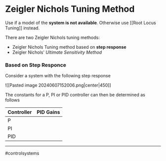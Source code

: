 # Zeigler Nichols Tuning Method
Use if a model of the **system is not available**. Otherwise use [[Root Locus Tuning]] instead.

There are two Zeigler Nichols tuning methods:
- Zeigler Nichols Tuning method based on **step response**
- Zeigler Nichols' *Ultimate Sensitivity Method*

### Based on Step Responce
Consider a system with the following step response

![[Pasted image 20240607152006.png|center|450]]

The constants for a P, PI or PID controller can then be determined as follows

| Controller | PID Gains |
| ---------- | --------- |
| P          |           |
| PI         |           |
| PID        |           |

---
#controlsystems